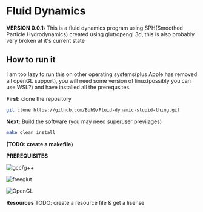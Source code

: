 # Fluid Dynamics
**VERSION 0.0.1:**
This is a fluid dynamics program using SPH(Smoothed Particle Hydrodynamics) created using glut/opengl 3d, this is also probably very broken at it's current state

## How to run it
I am too lazy to run this on other operating systems(plus Apple has removed all openGL support), you will need some version of linux(possibly you can use WSL?) and have installed all the prerequsites. 

**First:** clone the repository

```bash
git clone https://github.com/Buh9/Fluid-dynamic-stupid-thing.git
```

**Next:** Build the software (you may need superuser previlages)

```bash
make clean install
```
**(TODO: create a makefile)**

**PREREQUISITES**

![gcc/g++](git://gcc.gnu.org/git/gcc.git)

![freeglut](https://github.com/freeglut/freeglut.git)

![OpenGL](https://github.com/KhronosGroup/OpenGL-Registry.git)

**Resources**
TODO: create a resource file & get a lisense
